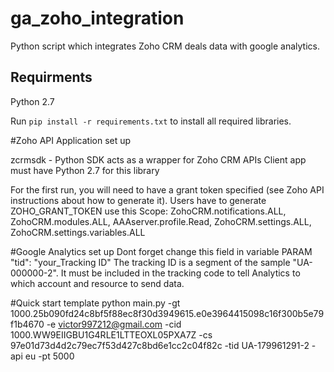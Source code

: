 # ga_zoho_integration
Python script which integrates Zoho CRM deals data with google analytics.

## Requirments

Python 2.7

Run `pip install -r requirements.txt` to install all required libraries.

#Zoho API Application set up

zcrmsdk - Python SDK acts as a wrapper for Zoho CRM APIs
Client app must have Python 2.7 for this library

For the first run, you will need to have a grant token specified (see Zoho API instructions about how to generate it).
Users have to generate ZOHO_GRANT_TOKEN use this Scope:
ZohoCRM.notifications.ALL, ZohoCRM.modules.ALL, AAAserver.profile.Read, ZohoCRM.settings.ALL, ZohoCRM.settings.variables.ALL

#Google Analytics set up
Dont forget change this field in variable PARAM
"tid": "your_Tracking ID"
The tracking ID  is a segment of the sample "UA-000000-2".
It must be included in the tracking code to tell Analytics to which account and resource to send data.

#Quick start template
python main.py -gt 1000.25b090fd24c8bf5f88ec8f30d3949615.e0e3964415098c16f300b5e79f1b4670 -e victor997212@gmail.com -cid 1000.WW9EIIGBU1G4RLE1LTTEOXL05PXA7Z -cs 97e01d73d4d2c79ec7f53d427c8bd6e1cc2c04f82c -tid UA-179961291-2 -api eu -pt 5000
